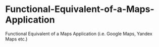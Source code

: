 # Functional-Equivalent-of-a-Maps-Application
Functional Equivalent of a Maps Application (i.e. Google Maps, Yandex Maps etc.)
